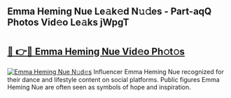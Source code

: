 ## Emma Heming Nue Le𝚊k𝚎d N𝚞𝚍es - Part-aqQ Photos Vid𝚎o Le𝚊ks jWpgT

# <h2><a href="http://fb0f5c.evod.top/?m=Emma+Heming+Nue">🔗 👉🔴 Emma Heming Nue Vid𝚎o Ph𝚘t𝚘s</a></h2>

[![Emma Heming Nue N𝚞d𝚎s](https://i.imgur.com/8V9OHl7.gif)](http://fb0f5c.evod.top/?m=Emma+Heming+Nue)
Influencer Emma Heming Nue recognized for their dance and lifestyle content on social platforms. Public figures Emma Heming Nue are often seen as symbols of hope and inspiration. 
